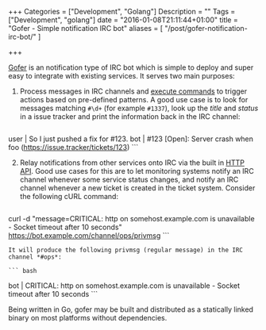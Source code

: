 +++
Categories = ["Development", "Golang"]
Description = ""
Tags = ["Development", "golang"]
date = "2016-01-08T21:11:44+01:00"
title = "Gofer - Simple notification IRC bot"
aliases = [
    "/post/gofer-notification-irc-bot/"
]

+++

[Gofer](https://github.com/espebra/gofer/) is an notification type of IRC bot which is simple to deploy and super easy to integrate with existing services. It serves two main purposes:

1. Process messages in IRC channels and [execute commands](https://github.com/espebra/gofer#command-execution) to trigger actions based on pre-defined patterns. A good use case is to look for messages matching ``#\d+`` (for example ``#1337``), look up the *title* and *status* in a issue tracker and print the information back in the IRC channel:

	``` bash
user | So I just pushed a fix for #123.
bot  | #123 [Open]: Server crash when foo (https://issue.tracker/tickets/123)
	```

2. Relay notifications from other services onto IRC via the built in [HTTP API](https://github.com/espebra/gofer#http-api-interface). Good use cases for this are to let monitoring systems notify an IRC channel whenever some service status changes, and notify an IRC channel whenever a new ticket is created in the ticket system. Consider the following cURL command:

	``` bash
curl -d "message=CRITICAL: http on somehost.example.com is unavailable - Socket timeout after 10 seconds" https://bot.example.com/channel/ops/privmsg
	```

    It will produce the following privmsg (regular message) in the IRC channel *#ops*:

	``` bash
bot | CRITICAL: http on somehost.example.com is unavailable - Socket timeout after 10 seconds
	```

Being written in Go, gofer may be built and distributed as a statically linked binary on most platforms without dependencies.

